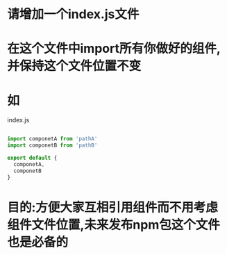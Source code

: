 # 请增加一个index.js文件

# 在这个文件中import所有你做好的组件,并保持这个文件位置不变

# 如 

index.js

```js

import componetA from 'pathA'
import componetB from 'pathB'

export default {
  componetA,
  componetB
}

```

# 目的:方便大家互相引用组件而不用考虑组件文件位置,未来发布npm包这个文件也是必备的